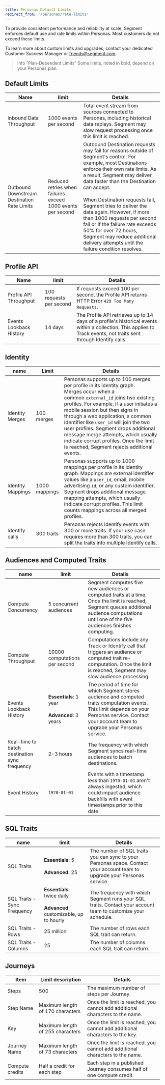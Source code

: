 ```yaml
---
title: Personas Default Limits
redirect_from: '/personas/rate-limits'
---
```


To provide consistent performance and reliability at scale, Segment enforces default use and rate limits within Personas. Most customers do not exceed these limits.

To learn more about custom limits and upgrades, contact your dedicated Customer Success Manager or [friends@segment.com](mailto:friends@segment.com).

> info "Plan-Dependent Limits"
> Some limits, noted in bold, depend on your Personas plan.

## Default Limits

| Name                                        | limit                                                       | Details                                                                                                                                                                                                                                                                                                                                                                                                                                                                                                 |
| ------------------------------------------- | ----------------------------------------------------------- | ------------------------------------------------------------------------------------------------------------------------------------------------------------------------------------------------------------------------------------------------------------------------------------------------------------------------------------------------------------------------------------------------------------------------------------------------------------------------------------------------------- |
| Inbound Data Throughput                     | 1000 events per second                                      | Total event stream from sources connected to Personas, including historical data replays. Segment may slow request processing once this limit is reached.                                                                                                                                                                                                                                                                                                                                               |
| Outbound Downstream Destination Rate Limits | Reduced retries when failures exceed 1000 events per second | Outbound Destination requests may fail for reasons outside of Segment's control.  For example, most Destinations enforce their own rate limits. As a result, Segment may deliver data faster than the Destination can accept. <br><br>  When Destination requests fail, Segment tries to deliver the data again. However, if more than 1000 requests per second fail or if the failure rate exceeds 50% for over 72 hours, Segment may reduce additional delivery attempts until the failure condition resolves. |


## Profile API

| Name                    | limit                   | Details                                                                                                                                                             |
| ----------------------- | ----------------------- | ------------------------------------------------------------------------------------------------------------------------------------------------------------------- |
| Profile API Throughput  | 100 requests per second | If requests exceed 100 per second, the Profile API returns HTTP Error `429 Too Many Requests`.                                                                      |
| Events Lookback History | 14 days                 | The Profile API retrieves up to 14 days of a profile's historical events within a collection. This applies to Track events, not traits sent through Identify calls. |


## Identity

| name              | Limit         | Details                                                                                                                                                                                                                                                                                                                                                                                                                                                            |
| ----------------- | ------------- | ------------------------------------------------------------------------------------------------------------------------------------------------------------------------------------------------------------------------------------------------------------------------------------------------------------------------------------------------------------------------------------------------------------------------------------------------------------------ |
| Identity Merges   | 100 merges    | Personas supports up to 100 merges per profile in its identity graph. Merges occur when a common `external_id` joins two existing profiles. For example, if a user initiates a mobile session but then signs in through a web application, a common identifier like `user_id` will join the two user profiles. Segment drops additional message merge attempts, which usually indicate corrupt profiles. Once the limit is reached, Segment rejects additional events. |
| Identity Mappings | 1000 mappings | Personas supports up to 1000 mappings per profile in its identity graph. Mappings are external identifier values like a `user_id`, email, mobile advertising `id`, or any custom identifier. Segment drops additional message mapping attempts, which usually indicate corrupt profiles. This limit counts mappings across all merged profiles.                                                                                                                    |
| Identify calls    | 300 traits    | Personas rejects Identify events with 300 or more traits. If your use case requires more than 300 traits, you can split the traits into multiple Identify calls.                                                                                                                                                                                                                                                                                                   |


## Audiences and Computed Traits

| name                                          | limit                                                 | Details                                                                                                                                                                                                |     |
| --------------------------------------------- | ----------------------------------------------------- | ------------------------------------------------------------------------------------------------------------------------------------------------------------------------------------------------------ | --- |
| Compute Concurrency                           | 5 concurrent audiences                                | Segment computes five new audiences or computed traits at a time. Once the limit is reached, Segment queues additional audience computations until one of the five audiences finishes computing.       |     |
| Compute Throughput                            | 10000 computations per second                         | Computations include any Track or Identify call that triggers an audience or computed trait re-computation. Once the limit is reached, Segment may slow audience processing.                           |     |
| Events Lookback History                       | **Essentials**: 1 year <br><br> **Advanced**: 3 years | The period of time for which Segment stores audience and computed traits computation events.  This limit depends on your Personas service. Contact your account team to upgrade your Personas service. |     |
| Real-time to batch destination sync frequency | 2-3 hours                                             | The frequency with which Segment syncs real-time audiences to batch destinations.                                                                                                                      |     |
| Event History                                 | `1970-01-01`                                          | Events with a timestamp less than `1970-01-01` aren't always ingested, which could impact audience backfills with event timestamps prior to this date.                                                |

## SQL Traits

| name                        | limit                                                                         | Details                                                                                                                   |
| --------------------------- | ----------------------------------------------------------------------------- | ------------------------------------------------------------------------------------------------------------------------- |
| SQL Traits                  | **Essentials**: 5 <br><br> **Advanced**: 25                                       | The number of SQL traits you can sync to your Personas space. Contact your account team to upgrade your Personas service. |
| SQL Traits - Sync Frequency | **Essentials**: <br> twice daily <br><br> **Advanced**: customizable, up to hourly | The frequency with which Segment runs your SQL traits. Contact your account team to customize your schedule.              |
| SQL Traits - Rows           | 25 million                                                                    | The number of rows each SQL trait can return.                                                                             |
| SQL Traits - Columns        | 25                                                                            | The number of columns each SQL trait can return.                                                                          |


## Journeys

| Item            | Limit description                | Details                                                                      |
| --------------- | -------------------------------- | ---------------------------------------------------------------------------- |
| Steps           | 500                              | The maximum number of steps per Journey.                                     |
| Step Name       | Maximum length of 170 characters | Once the limit is reached, you cannot add additional characters to the name. |
| Key             | Maximum length of 255 characters | Once the limit is reached, you cannot add additional characters to the key.  |
| Journey Name    | Maximum length of 73 characters  | Once the limit is reached, you cannot add additional characters to the name. |
| Compute credits | Half a credit for each step      | Each step in a published Journey consumes half of one compute credit.        |
